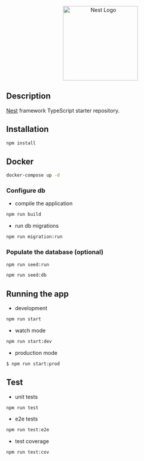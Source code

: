 <p align="center">
  <a href="http://nestjs.com/" target="blank"><img src="https://nestjs.com/img/logo-small.svg" width="200" alt="Nest Logo" /></a>
</p>

## Description

[Nest](https://github.com/nestjs/nest) framework TypeScript starter repository.

## Installation

```bash
npm install
```

## Docker

```bash
docker-compose up -d
```

### Configure db

- compile the application

```bash
npm run build
```

- run db migrations

```bash
npm run migration:run
```

### Populate the database (optional)

```bash
npm run seed:run
```

```bash
npm run seed:db
```

## Running the app

- development

```bash
npm run start
```

- watch mode

```bash
npm run start:dev
```

- production mode

```bash
$ npm run start:prod
```

## Test

- unit tests

```bash
npm run test
```

- e2e tests

```bash
npm run test:e2e
```

- test coverage

```bash
npm run test:cov
```
